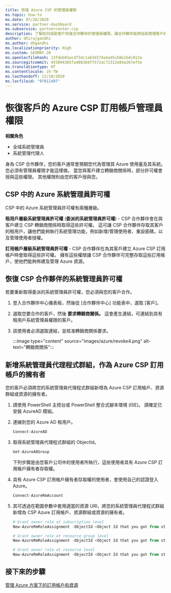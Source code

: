 ```yaml
---
title: 恢復 Azure CSP 的管理員權限
ms.topic: how-to
ms.date: 07/28/2020
ms.service: partner-dashboard
ms.subservice: partnercenter-csp
description: 了解如何協助客戶恢復合作夥伴的管理員權限，讓合作夥伴能夠協助管理客戶的 Azure CSP 訂用帳戶。
author: dhirajgandhi
ms.author: dhgandhi
ms.localizationpriority: High
ms.custom: SEOMAY.20
ms.openlocfilehash: 13fdeb01ecd73dc1a63d174a4ad5cb8e1bdc813a
ms.sourcegitcommit: 455894365fa488368f7572ac72312e84a267ef5e
ms.translationtype: HT
ms.contentlocale: zh-TW
ms.lasthandoff: 12/10/2020
ms.locfileid: "97011497"
---
```

# <a name="reinstate-admin-privileges-for-a-customers-azure-csp-subscriptions"></a>恢復客戶的 Azure CSP 訂用帳戶管理員權限  

**相關角色**

- 全域系統管理員
- 系統管理代理人

身為 CSP 合作夥伴，您的客戶通常會預期您代為管理其 Azure 使用量及其系統。 您必須有管理員權限才能這樣做。 當您與客戶建立轉銷商關係時，部分許可權會授與這些權限。 其他權限則由您的客戶授與您。

## <a name="admin-privileges-for-azure-in-csp"></a>CSP 中的 Azure 系統管理員許可權

CSP 中的 Azure 系統管理員許可權有兩種層級。

**租用戶層級系統管理員許可權** (**委派的系統管理員許可權**) - CSP 合作夥伴會在與客戶建立 CSP 轉銷商關係時取得這些許可權。 這可讓 CSP 合作夥伴存取其客戶的租用戶，讓他們能夠執行系統管理功能，例如新增/管理使用者、重設密碼，以及管理使用者授權。

**訂用帳戶層級系統管理員許可權** - CSP 合作夥伴在為其客戶建立 Azure CSP 訂用帳戶時會取得這些許可權。 擁有這些權限讓 CSP 合作夥伴可完整存取這些訂用帳戶，使他們能夠佈建及管理 Azure 資源。

## <a name="reinstate-csp-partners-admin-privileges"></a>恢復 CSP 合作夥伴的系統管理員許可權

若要重新取得委派的系統管理員許可權，您必須與您的客戶合作。

1. 登入合作夥伴中心儀表板，然後從 [合作夥伴中心] 功能表中，選取 [客戶]。

2. 選取您要合作的客戶，然後 **要求轉銷商關係。** 這會產生連結，可連結到具有租用戶系統管理員權限的客戶。

3. 該使用者必須選取連結，並核准轉銷商關係要求。

   :::image type="content" source="images/azure/revoke4.png" alt-text="轉銷商關係":::

## <a name="adding-the-admin-agents-group-as-an-owner-for-the-azure-csp-subscription"></a>新增系統管理員代理程式群組，作為 Azure CSP 訂用帳戶的擁有者

您的客戶必須將您的系統管理員代理程式群組新增為 Azure CSP 訂用帳戶、資源群組或資源的擁有者。 

1. 請使用 PowerShell 主控台或 PowerShell 整合式腳本環境 (ISE)。 請確定已安裝 AzureAD 模組。

2. 連線到您的 Azure AD 租用戶。

   ```powershell
   Connect-AzureAD
   ```

3. 取得系統管理員代理程式群組的 ObjectId。

   ```powershell
   Get-AzureADGroup
   ```
   下列步驟是由您客戶公司中的使用者所執行，這些使用者具有 Azure CSP 訂用帳戶擁有者存取權。

4. 具有 Azure CSP 訂用帳戶擁有者存取權的使用者，會使用自己的認證登入 Azure。

   ```powershell
   Connect-AzureRmAccount
   ```

5. 其可透過在範圍參數中套用適當的資源 URI，將您的系統管理員代理程式群組新增為 CSP Azure 訂用帳戶、資源群組或資源的擁有者。 

    ```powershell
    # Grant owner role at subscription level
    New-AzureRmRoleAssignment -ObjectId <Object Id that you got from step 3> -RoleDefinitionName Owner -Scope "/subscriptions/<SubscriptionId of CSP subscription>"

    # Grant owner role at resource group level
    New-AzureRmRoleAssignment -ObjectId <Object Id that you got from step 3> -RoleDefinitionName Owner -Scope "/subscriptions/<SubscriptionId of CSP subscription>/resourceGroups/<Resource group name>"

    # Grant owner role at resource level
    New-AzureRmRoleAssignment -ObjectId <Object Id that you got from step 3> -RoleDefinitionName Owner -Scope "<Resource Uri>"
    ```

## <a name="next-steps"></a>接下來的步驟

[管理 Azure 方案下的訂用帳戶和資源](azure-plan-manage.md)
